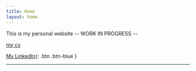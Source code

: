 ```yaml
---
title: Home
layout: home
---
```





This is my personal website -- WORK IN PROGRESS --

[my cv](/my_cv.md)




[My LinkedIn](https://www.linkedin.com/in/edoardo-camerinelli/){: .btn .btn-blue }



----
